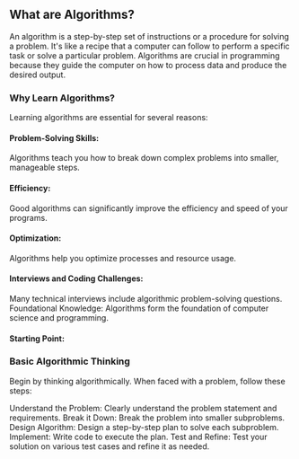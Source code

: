 ## What are Algorithms?
An algorithm is a step-by-step set of instructions or a procedure for solving a problem. It's like a recipe that a computer can follow to perform a specific task or solve a particular problem. Algorithms are crucial in programming because they guide the computer on how to process data and produce the desired output.

### Why Learn Algorithms?
Learning algorithms are essential for several reasons:

#### Problem-Solving Skills: 
Algorithms teach you how to break down complex problems into smaller, manageable steps.
#### Efficiency: 
Good algorithms can significantly improve the efficiency and speed of your programs.
#### Optimization: 
Algorithms help you optimize processes and resource usage.
#### Interviews and Coding Challenges: 
Many technical interviews include algorithmic problem-solving questions.
Foundational Knowledge: Algorithms form the foundation of computer science and programming.
#### Starting Point: 

### Basic Algorithmic Thinking
Begin by thinking algorithmically. When faced with a problem, follow these steps:

Understand the Problem: Clearly understand the problem statement and requirements.
Break it Down: Break the problem into smaller subproblems.
Design Algorithm: Design a step-by-step plan to solve each subproblem.
Implement: Write code to execute the plan.
Test and Refine: Test your solution on various test cases and refine it as needed.

